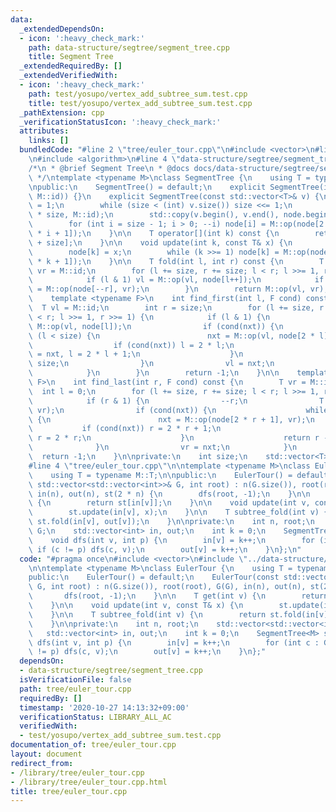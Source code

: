 ```yaml
---
data:
  _extendedDependsOn:
  - icon: ':heavy_check_mark:'
    path: data-structure/segtree/segment_tree.cpp
    title: Segment Tree
  _extendedRequiredBy: []
  _extendedVerifiedWith:
  - icon: ':heavy_check_mark:'
    path: test/yosupo/vertex_add_subtree_sum.test.cpp
    title: test/yosupo/vertex_add_subtree_sum.test.cpp
  _pathExtension: cpp
  _verificationStatusIcon: ':heavy_check_mark:'
  attributes:
    links: []
  bundledCode: "#line 2 \"tree/euler_tour.cpp\"\n#include <vector>\n#line 2 \"data-structure/segtree/segment_tree.cpp\"\
    \n#include <algorithm>\n#line 4 \"data-structure/segtree/segment_tree.cpp\"\n\n\
    /*\n * @brief Segment Tree\n * @docs docs/data-structure/segtree/segment_tree.md\n\
    \ */\ntemplate <typename M>\nclass SegmentTree {\n    using T = typename M::T;\n\
    \npublic:\n    SegmentTree() = default;\n    explicit SegmentTree(int n): SegmentTree(std::vector<T>(n,\
    \ M::id)) {}\n    explicit SegmentTree(const std::vector<T>& v) {\n        size\
    \ = 1;\n        while (size < (int) v.size()) size <<= 1;\n        node.resize(2\
    \ * size, M::id);\n        std::copy(v.begin(), v.end(), node.begin() + size);\n\
    \        for (int i = size - 1; i > 0; --i) node[i] = M::op(node[2 * i], node[2\
    \ * i + 1]);\n    }\n\n    T operator[](int k) const {\n        return node[k\
    \ + size];\n    }\n\n    void update(int k, const T& x) {\n        k += size;\n\
    \        node[k] = x;\n        while (k >>= 1) node[k] = M::op(node[2 * k], node[2\
    \ * k + 1]);\n    }\n\n    T fold(int l, int r) const {\n        T vl = M::id,\
    \ vr = M::id;\n        for (l += size, r += size; l < r; l >>= 1, r >>= 1) {\n\
    \            if (l & 1) vl = M::op(vl, node[l++]);\n            if (r & 1) vr\
    \ = M::op(node[--r], vr);\n        }\n        return M::op(vl, vr);\n    }\n\n\
    \    template <typename F>\n    int find_first(int l, F cond) const {\n      \
    \  T vl = M::id;\n        int r = size;\n        for (l += size, r += size; l\
    \ < r; l >>= 1, r >>= 1) {\n            if (l & 1) {\n                T nxt =\
    \ M::op(vl, node[l]);\n                if (cond(nxt)) {\n                    while\
    \ (l < size) {\n                        nxt = M::op(vl, node[2 * l]);\n      \
    \                  if (cond(nxt)) l = 2 * l;\n                        else vl\
    \ = nxt, l = 2 * l + 1;\n                    }\n                    return l -\
    \ size;\n                }\n                vl = nxt;\n                ++l;\n\
    \            }\n        }\n        return -1;\n    }\n\n    template <typename\
    \ F>\n    int find_last(int r, F cond) const {\n        T vr = M::id;\n      \
    \  int l = 0;\n        for (l += size, r += size; l < r; l >>= 1, r >>= 1) {\n\
    \            if (r & 1) {\n                --r;\n                T nxt = M::op(node[r],\
    \ vr);\n                if (cond(nxt)) {\n                    while (r < size)\
    \ {\n                        nxt = M::op(node[2 * r + 1], vr);\n             \
    \           if (cond(nxt)) r = 2 * r + 1;\n                        else vr = nxt,\
    \ r = 2 * r;\n                    }\n                    return r - size;\n  \
    \              }\n                vr = nxt;\n            }\n        }\n      \
    \  return -1;\n    }\n\nprivate:\n    int size;\n    std::vector<T> node;\n};\n\
    #line 4 \"tree/euler_tour.cpp\"\n\ntemplate <typename M>\nclass EulerTour {\n\
    \    using T = typename M::T;\n\npublic:\n    EulerTour() = default;\n    EulerTour(const\
    \ std::vector<std::vector<int>>& G, int root) : n(G.size()), root(root), G(G),\
    \ in(n), out(n), st(2 * n) {\n        dfs(root, -1);\n    }\n\n    T get(int v)\
    \ {\n        return st[in[v]];\n    }\n\n    void update(int v, const T& x) {\n\
    \        st.update(in[v], x);\n    }\n\n    T subtree_fold(int v) {\n        return\
    \ st.fold(in[v], out[v]);\n    }\n\nprivate:\n    int n, root;\n    std::vector<std::vector<int>>\
    \ G;\n    std::vector<int> in, out;\n    int k = 0;\n    SegmentTree<M> st;\n\n\
    \    void dfs(int v, int p) {\n        in[v] = k++;\n        for (int c : G[v])\
    \ if (c != p) dfs(c, v);\n        out[v] = k++;\n    }\n};\n"
  code: "#pragma once\n#include <vector>\n#include \"../data-structure/segtree/segment_tree.cpp\"\
    \n\ntemplate <typename M>\nclass EulerTour {\n    using T = typename M::T;\n\n\
    public:\n    EulerTour() = default;\n    EulerTour(const std::vector<std::vector<int>>&\
    \ G, int root) : n(G.size()), root(root), G(G), in(n), out(n), st(2 * n) {\n \
    \       dfs(root, -1);\n    }\n\n    T get(int v) {\n        return st[in[v]];\n\
    \    }\n\n    void update(int v, const T& x) {\n        st.update(in[v], x);\n\
    \    }\n\n    T subtree_fold(int v) {\n        return st.fold(in[v], out[v]);\n\
    \    }\n\nprivate:\n    int n, root;\n    std::vector<std::vector<int>> G;\n \
    \   std::vector<int> in, out;\n    int k = 0;\n    SegmentTree<M> st;\n\n    void\
    \ dfs(int v, int p) {\n        in[v] = k++;\n        for (int c : G[v]) if (c\
    \ != p) dfs(c, v);\n        out[v] = k++;\n    }\n};"
  dependsOn:
  - data-structure/segtree/segment_tree.cpp
  isVerificationFile: false
  path: tree/euler_tour.cpp
  requiredBy: []
  timestamp: '2020-10-27 14:13:32+09:00'
  verificationStatus: LIBRARY_ALL_AC
  verifiedWith:
  - test/yosupo/vertex_add_subtree_sum.test.cpp
documentation_of: tree/euler_tour.cpp
layout: document
redirect_from:
- /library/tree/euler_tour.cpp
- /library/tree/euler_tour.cpp.html
title: tree/euler_tour.cpp
---
```

